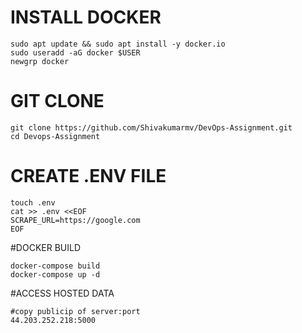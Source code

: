 # INSTALL DOCKER 
```
sudo apt update && sudo apt install -y docker.io
sudo useradd -aG docker $USER
newgrp docker
```
# GIT CLONE
```
git clone https://github.com/Shivakumarmv/DevOps-Assignment.git
cd Devops-Assignment

```
# CREATE .ENV FILE

```
touch .env
cat >> .env <<EOF
SCRAPE_URL=https://google.com
EOF
```
#DOCKER BUILD

```
docker-compose build
docker-compose up -d

```
#ACCESS HOSTED DATA

```
#copy publicip of server:port
44.203.252.218:5000

```
